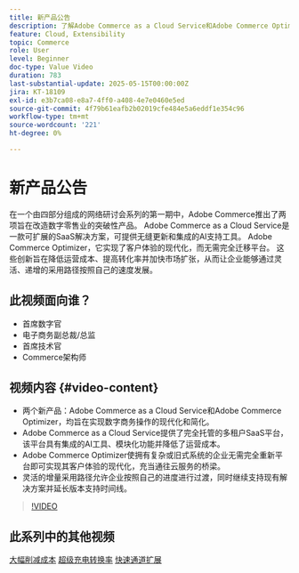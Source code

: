 ```yaml
---
title: 新产品公告
description: 了解Adobe Commerce as a Cloud Service和Adobe Commerce Optimizer。
feature: Cloud, Extensibility
topic: Commerce
role: User
level: Beginner
doc-type: Value Video
duration: 783
last-substantial-update: 2025-05-15T00:00:00Z
jira: KT-18109
exl-id: e3b7ca08-e8a7-4ff0-a408-4e7e0460e5ed
source-git-commit: 4f79b61eafb2b02019cfe484e5a6eddf1e354c96
workflow-type: tm+mt
source-wordcount: '221'
ht-degree: 0%

---
```


# 新产品公告

在一个由四部分组成的网络研讨会系列的第一期中，Adobe Commerce推出了两项旨在改造数字零售业的突破性产品。 Adobe Commerce as a Cloud Service是一款可扩展的SaaS解决方案，可提供无缝更新和集成的AI支持工具。  Adobe Commerce Optimizer，它实现了客户体验的现代化，而无需完全迁移平台。 这些创新旨在降低运营成本、提高转化率并加快市场扩张，从而让企业能够通过灵活、递增的采用路径按照自己的速度发展。

## 此视频面向谁？

* 首席数字官
* 电子商务副总裁/总监
* 首席技术官
* Commerce架构师

## 视频内容 {#video-content}

* 两个新产品：Adobe Commerce as a Cloud Service和Adobe Commerce Optimizer，均旨在实现数字商务操作的现代化和简化。
* Adobe Commerce as a Cloud Service提供了完全托管的多租户SaaS平台，该平台具有集成的AI工具、模块化功能并降低了运营成本。
* Adobe Commerce Optimizer使拥有复杂或旧式系统的企业无需完全重新平台即可实现其客户体验的现代化，充当通往云服务的桥梁。
* 灵活的增量采用路径允许企业按照自己的进度进行过渡，同时继续支持现有解决方案并延长版本支持时间线。

>[!VIDEO](https://video.tv.adobe.com/v/3458484/?learn=on&enablevpops)

## 此系列中的其他视频

[大幅削减成本](./drastically-cut-costs.md)
[超级充电转换率](./supercharge-conversion-rates.md)
[快速通道扩展](fast-track-expansion.md)
